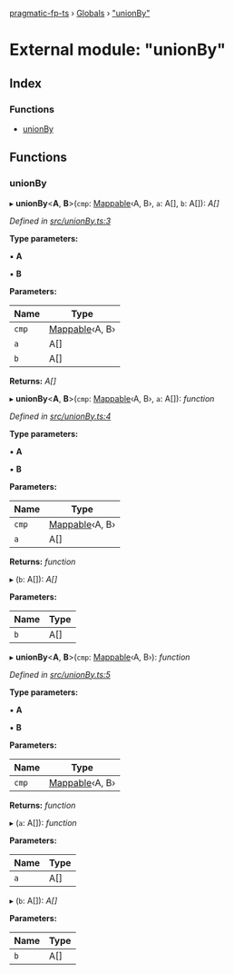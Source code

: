 [pragmatic-fp-ts](../README.md) › [Globals](../globals.md) › ["unionBy"](_unionby_.md)

# External module: "unionBy"

## Index

### Functions

* [unionBy](_unionby_.md#unionby)

## Functions

###  unionBy

▸ **unionBy**<**A**, **B**>(`cmp`: [Mappable](_types_.md#mappable)‹A, B›, `a`: A[], `b`: A[]): *A[]*

*Defined in [src/unionBy.ts:3](https://github.com/hermann-p/pragmatic-fp-ts/blob/ff16101/src/unionBy.ts#L3)*

**Type parameters:**

▪ **A**

▪ **B**

**Parameters:**

Name | Type |
------ | ------ |
`cmp` | [Mappable](_types_.md#mappable)‹A, B› |
`a` | A[] |
`b` | A[] |

**Returns:** *A[]*

▸ **unionBy**<**A**, **B**>(`cmp`: [Mappable](_types_.md#mappable)‹A, B›, `a`: A[]): *function*

*Defined in [src/unionBy.ts:4](https://github.com/hermann-p/pragmatic-fp-ts/blob/ff16101/src/unionBy.ts#L4)*

**Type parameters:**

▪ **A**

▪ **B**

**Parameters:**

Name | Type |
------ | ------ |
`cmp` | [Mappable](_types_.md#mappable)‹A, B› |
`a` | A[] |

**Returns:** *function*

▸ (`b`: A[]): *A[]*

**Parameters:**

Name | Type |
------ | ------ |
`b` | A[] |

▸ **unionBy**<**A**, **B**>(`cmp`: [Mappable](_types_.md#mappable)‹A, B›): *function*

*Defined in [src/unionBy.ts:5](https://github.com/hermann-p/pragmatic-fp-ts/blob/ff16101/src/unionBy.ts#L5)*

**Type parameters:**

▪ **A**

▪ **B**

**Parameters:**

Name | Type |
------ | ------ |
`cmp` | [Mappable](_types_.md#mappable)‹A, B› |

**Returns:** *function*

▸ (`a`: A[]): *function*

**Parameters:**

Name | Type |
------ | ------ |
`a` | A[] |

▸ (`b`: A[]): *A[]*

**Parameters:**

Name | Type |
------ | ------ |
`b` | A[] |
